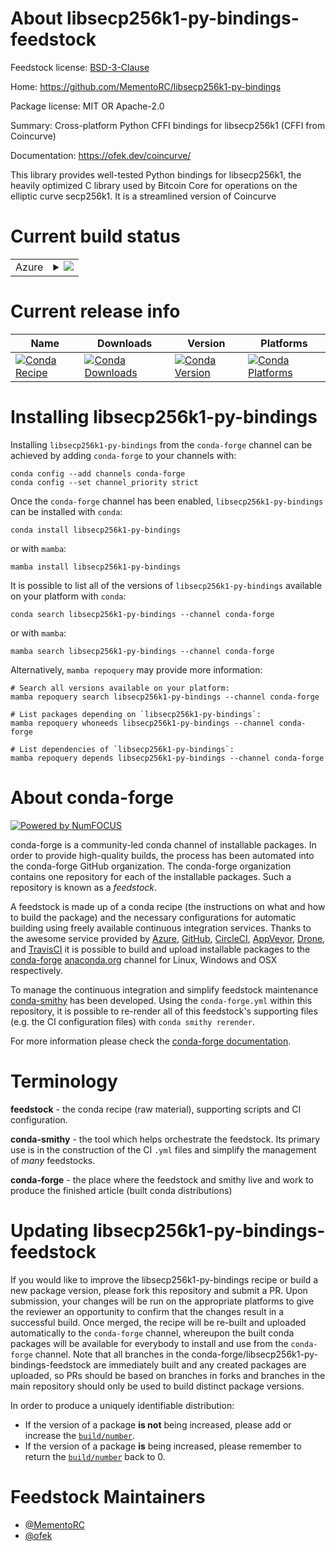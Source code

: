 About libsecp256k1-py-bindings-feedstock
========================================

Feedstock license: [BSD-3-Clause](https://github.com/conda-forge/libsecp256k1-py-bindings-feedstock/blob/main/LICENSE.txt)

Home: https://github.com/MementoRC/libsecp256k1-py-bindings

Package license: MIT OR Apache-2.0

Summary: Cross-platform Python CFFI bindings for libsecp256k1 (CFFI from Coincurve)

Documentation: https://ofek.dev/coincurve/

This library provides well-tested Python bindings for libsecp256k1,
the heavily optimized C library used by Bitcoin Core for operations
on the elliptic curve secp256k1. It is a streamlined version of Coincurve


Current build status
====================


<table>
    
  <tr>
    <td>Azure</td>
    <td>
      <details>
        <summary>
          <a href="https://dev.azure.com/conda-forge/feedstock-builds/_build/latest?definitionId=21265&branchName=main">
            <img src="https://dev.azure.com/conda-forge/feedstock-builds/_apis/build/status/libsecp256k1-py-bindings-feedstock?branchName=main">
          </a>
        </summary>
        <table>
          <thead><tr><th>Variant</th><th>Status</th></tr></thead>
          <tbody><tr>
              <td>linux_64_python3.10.____cpython</td>
              <td>
                <a href="https://dev.azure.com/conda-forge/feedstock-builds/_build/latest?definitionId=21265&branchName=main">
                  <img src="https://dev.azure.com/conda-forge/feedstock-builds/_apis/build/status/libsecp256k1-py-bindings-feedstock?branchName=main&jobName=linux&configuration=linux%20linux_64_python3.10.____cpython" alt="variant">
                </a>
              </td>
            </tr><tr>
              <td>linux_64_python3.11.____cpython</td>
              <td>
                <a href="https://dev.azure.com/conda-forge/feedstock-builds/_build/latest?definitionId=21265&branchName=main">
                  <img src="https://dev.azure.com/conda-forge/feedstock-builds/_apis/build/status/libsecp256k1-py-bindings-feedstock?branchName=main&jobName=linux&configuration=linux%20linux_64_python3.11.____cpython" alt="variant">
                </a>
              </td>
            </tr><tr>
              <td>linux_64_python3.8.____cpython</td>
              <td>
                <a href="https://dev.azure.com/conda-forge/feedstock-builds/_build/latest?definitionId=21265&branchName=main">
                  <img src="https://dev.azure.com/conda-forge/feedstock-builds/_apis/build/status/libsecp256k1-py-bindings-feedstock?branchName=main&jobName=linux&configuration=linux%20linux_64_python3.8.____cpython" alt="variant">
                </a>
              </td>
            </tr><tr>
              <td>linux_64_python3.9.____cpython</td>
              <td>
                <a href="https://dev.azure.com/conda-forge/feedstock-builds/_build/latest?definitionId=21265&branchName=main">
                  <img src="https://dev.azure.com/conda-forge/feedstock-builds/_apis/build/status/libsecp256k1-py-bindings-feedstock?branchName=main&jobName=linux&configuration=linux%20linux_64_python3.9.____cpython" alt="variant">
                </a>
              </td>
            </tr><tr>
              <td>osx_64_python3.10.____cpython</td>
              <td>
                <a href="https://dev.azure.com/conda-forge/feedstock-builds/_build/latest?definitionId=21265&branchName=main">
                  <img src="https://dev.azure.com/conda-forge/feedstock-builds/_apis/build/status/libsecp256k1-py-bindings-feedstock?branchName=main&jobName=osx&configuration=osx%20osx_64_python3.10.____cpython" alt="variant">
                </a>
              </td>
            </tr><tr>
              <td>osx_64_python3.11.____cpython</td>
              <td>
                <a href="https://dev.azure.com/conda-forge/feedstock-builds/_build/latest?definitionId=21265&branchName=main">
                  <img src="https://dev.azure.com/conda-forge/feedstock-builds/_apis/build/status/libsecp256k1-py-bindings-feedstock?branchName=main&jobName=osx&configuration=osx%20osx_64_python3.11.____cpython" alt="variant">
                </a>
              </td>
            </tr><tr>
              <td>osx_64_python3.8.____cpython</td>
              <td>
                <a href="https://dev.azure.com/conda-forge/feedstock-builds/_build/latest?definitionId=21265&branchName=main">
                  <img src="https://dev.azure.com/conda-forge/feedstock-builds/_apis/build/status/libsecp256k1-py-bindings-feedstock?branchName=main&jobName=osx&configuration=osx%20osx_64_python3.8.____cpython" alt="variant">
                </a>
              </td>
            </tr><tr>
              <td>osx_64_python3.9.____cpython</td>
              <td>
                <a href="https://dev.azure.com/conda-forge/feedstock-builds/_build/latest?definitionId=21265&branchName=main">
                  <img src="https://dev.azure.com/conda-forge/feedstock-builds/_apis/build/status/libsecp256k1-py-bindings-feedstock?branchName=main&jobName=osx&configuration=osx%20osx_64_python3.9.____cpython" alt="variant">
                </a>
              </td>
            </tr><tr>
              <td>win_64_python3.10.____cpython</td>
              <td>
                <a href="https://dev.azure.com/conda-forge/feedstock-builds/_build/latest?definitionId=21265&branchName=main">
                  <img src="https://dev.azure.com/conda-forge/feedstock-builds/_apis/build/status/libsecp256k1-py-bindings-feedstock?branchName=main&jobName=win&configuration=win%20win_64_python3.10.____cpython" alt="variant">
                </a>
              </td>
            </tr><tr>
              <td>win_64_python3.11.____cpython</td>
              <td>
                <a href="https://dev.azure.com/conda-forge/feedstock-builds/_build/latest?definitionId=21265&branchName=main">
                  <img src="https://dev.azure.com/conda-forge/feedstock-builds/_apis/build/status/libsecp256k1-py-bindings-feedstock?branchName=main&jobName=win&configuration=win%20win_64_python3.11.____cpython" alt="variant">
                </a>
              </td>
            </tr><tr>
              <td>win_64_python3.8.____cpython</td>
              <td>
                <a href="https://dev.azure.com/conda-forge/feedstock-builds/_build/latest?definitionId=21265&branchName=main">
                  <img src="https://dev.azure.com/conda-forge/feedstock-builds/_apis/build/status/libsecp256k1-py-bindings-feedstock?branchName=main&jobName=win&configuration=win%20win_64_python3.8.____cpython" alt="variant">
                </a>
              </td>
            </tr><tr>
              <td>win_64_python3.9.____cpython</td>
              <td>
                <a href="https://dev.azure.com/conda-forge/feedstock-builds/_build/latest?definitionId=21265&branchName=main">
                  <img src="https://dev.azure.com/conda-forge/feedstock-builds/_apis/build/status/libsecp256k1-py-bindings-feedstock?branchName=main&jobName=win&configuration=win%20win_64_python3.9.____cpython" alt="variant">
                </a>
              </td>
            </tr>
          </tbody>
        </table>
      </details>
    </td>
  </tr>
</table>

Current release info
====================

| Name | Downloads | Version | Platforms |
| --- | --- | --- | --- |
| [![Conda Recipe](https://img.shields.io/badge/recipe-libsecp256k1--py--bindings-green.svg)](https://anaconda.org/conda-forge/libsecp256k1-py-bindings) | [![Conda Downloads](https://img.shields.io/conda/dn/conda-forge/libsecp256k1-py-bindings.svg)](https://anaconda.org/conda-forge/libsecp256k1-py-bindings) | [![Conda Version](https://img.shields.io/conda/vn/conda-forge/libsecp256k1-py-bindings.svg)](https://anaconda.org/conda-forge/libsecp256k1-py-bindings) | [![Conda Platforms](https://img.shields.io/conda/pn/conda-forge/libsecp256k1-py-bindings.svg)](https://anaconda.org/conda-forge/libsecp256k1-py-bindings) |

Installing libsecp256k1-py-bindings
===================================

Installing `libsecp256k1-py-bindings` from the `conda-forge` channel can be achieved by adding `conda-forge` to your channels with:

```
conda config --add channels conda-forge
conda config --set channel_priority strict
```

Once the `conda-forge` channel has been enabled, `libsecp256k1-py-bindings` can be installed with `conda`:

```
conda install libsecp256k1-py-bindings
```

or with `mamba`:

```
mamba install libsecp256k1-py-bindings
```

It is possible to list all of the versions of `libsecp256k1-py-bindings` available on your platform with `conda`:

```
conda search libsecp256k1-py-bindings --channel conda-forge
```

or with `mamba`:

```
mamba search libsecp256k1-py-bindings --channel conda-forge
```

Alternatively, `mamba repoquery` may provide more information:

```
# Search all versions available on your platform:
mamba repoquery search libsecp256k1-py-bindings --channel conda-forge

# List packages depending on `libsecp256k1-py-bindings`:
mamba repoquery whoneeds libsecp256k1-py-bindings --channel conda-forge

# List dependencies of `libsecp256k1-py-bindings`:
mamba repoquery depends libsecp256k1-py-bindings --channel conda-forge
```


About conda-forge
=================

[![Powered by
NumFOCUS](https://img.shields.io/badge/powered%20by-NumFOCUS-orange.svg?style=flat&colorA=E1523D&colorB=007D8A)](https://numfocus.org)

conda-forge is a community-led conda channel of installable packages.
In order to provide high-quality builds, the process has been automated into the
conda-forge GitHub organization. The conda-forge organization contains one repository
for each of the installable packages. Such a repository is known as a *feedstock*.

A feedstock is made up of a conda recipe (the instructions on what and how to build
the package) and the necessary configurations for automatic building using freely
available continuous integration services. Thanks to the awesome service provided by
[Azure](https://azure.microsoft.com/en-us/services/devops/), [GitHub](https://github.com/),
[CircleCI](https://circleci.com/), [AppVeyor](https://www.appveyor.com/),
[Drone](https://cloud.drone.io/welcome), and [TravisCI](https://travis-ci.com/)
it is possible to build and upload installable packages to the
[conda-forge](https://anaconda.org/conda-forge) [anaconda.org](https://anaconda.org/)
channel for Linux, Windows and OSX respectively.

To manage the continuous integration and simplify feedstock maintenance
[conda-smithy](https://github.com/conda-forge/conda-smithy) has been developed.
Using the ``conda-forge.yml`` within this repository, it is possible to re-render all of
this feedstock's supporting files (e.g. the CI configuration files) with ``conda smithy rerender``.

For more information please check the [conda-forge documentation](https://conda-forge.org/docs/).

Terminology
===========

**feedstock** - the conda recipe (raw material), supporting scripts and CI configuration.

**conda-smithy** - the tool which helps orchestrate the feedstock.
                   Its primary use is in the construction of the CI ``.yml`` files
                   and simplify the management of *many* feedstocks.

**conda-forge** - the place where the feedstock and smithy live and work to
                  produce the finished article (built conda distributions)


Updating libsecp256k1-py-bindings-feedstock
===========================================

If you would like to improve the libsecp256k1-py-bindings recipe or build a new
package version, please fork this repository and submit a PR. Upon submission,
your changes will be run on the appropriate platforms to give the reviewer an
opportunity to confirm that the changes result in a successful build. Once
merged, the recipe will be re-built and uploaded automatically to the
`conda-forge` channel, whereupon the built conda packages will be available for
everybody to install and use from the `conda-forge` channel.
Note that all branches in the conda-forge/libsecp256k1-py-bindings-feedstock are
immediately built and any created packages are uploaded, so PRs should be based
on branches in forks and branches in the main repository should only be used to
build distinct package versions.

In order to produce a uniquely identifiable distribution:
 * If the version of a package **is not** being increased, please add or increase
   the [``build/number``](https://docs.conda.io/projects/conda-build/en/latest/resources/define-metadata.html#build-number-and-string).
 * If the version of a package **is** being increased, please remember to return
   the [``build/number``](https://docs.conda.io/projects/conda-build/en/latest/resources/define-metadata.html#build-number-and-string)
   back to 0.

Feedstock Maintainers
=====================

* [@MementoRC](https://github.com/MementoRC/)
* [@ofek](https://github.com/ofek/)

